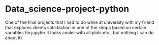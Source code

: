 # Data_science-project-python
One of the final projects that I had to do while at university with my friend that explores clients satisfaction in one of the shops based on certain variables
(In jupyter it looks cooler with all plots etc., but nothing I can do about it)

